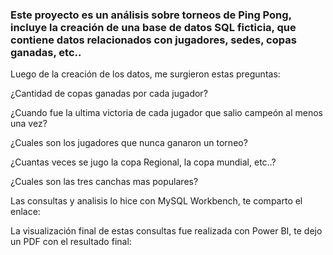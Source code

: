 ### Este proyecto es un análisis sobre torneos de Ping Pong, incluye la creación de una base de datos SQL ficticia, que contiene datos relacionados con jugadores, sedes, copas ganadas, etc..

Luego de la creación de los datos, me surgieron estas preguntas:

¿Cantidad de copas ganadas por cada jugador? 

¿Cuando fue la ultima victoria de cada jugador que salio campeón al menos una vez? 

¿Cuales son los jugadores que nunca ganaron un torneo? 

¿Cuantas veces se jugo la copa Regional, la copa mundial, etc..? 

¿Cuales son las tres canchas mas populares?

Las consultas y analisis lo hice con MySQL Workbench, te comparto el enlace:

La visualización final de estas consultas fue realizada con Power BI, 
te dejo un PDF con el resultado final: 

